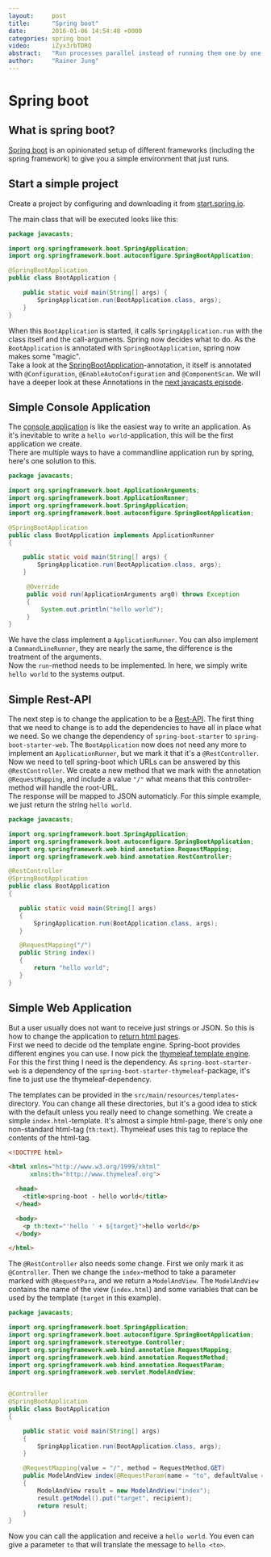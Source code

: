 ```yaml
---
layout:     post
title:      "Spring boot"
date:       2016-01-06 14:54:48 +0000
categories: spring boot
video:      iZyx3rbTDRQ
abstract:   "Run processes parallel instead of running them one by one."
author:     "Rainer Jung"
---
```

Spring boot
===========

What is spring boot?
--------------------

[Spring boot][boot] is an opinionated setup of different frameworks (including
the spring framework) to give you a simple environment that just runs.

Start a simple project
----------------------

Create a project by configuring and downloading it from
[start.spring.io][start].

The main class that will be executed looks like this:

```java
package javacasts;

import org.springframework.boot.SpringApplication;
import org.springframework.boot.autoconfigure.SpringBootApplication;

@SpringBootApplication
public class BootApplication {

    public static void main(String[] args) {
        SpringApplication.run(BootApplication.class, args);
    }
}
```

When this `BootApplication` is started, it calls `SpringApplication.run` with
the class itself and the call-arguments. Spring now decides what to do. As the
`BootApplication` is annotated with `SpringBootApplication`, spring now makes
some "magic".  
Take a look at the [SpringBootApplication][sapp]-annotation, it itself is
annotated with `@Configuration`, `@EnableAutoConfiguration` and
`@ComponentScan`. We will have a deeper look at these Annotations in the
[next javacasts episode][jc0002].

Simple Console Application
--------------------------

The [console application][cmd] is like the easiest way to write an
application. As it's inevitable to write a `hello world`-application, this
will be the first application we create.  
There are multiple ways to have a commandline application run by spring,
here's one solution to this.

```java
package javacasts;

import org.springframework.boot.ApplicationArguments;
import org.springframework.boot.ApplicationRunner;
import org.springframework.boot.SpringApplication;
import org.springframework.boot.autoconfigure.SpringBootApplication;

@SpringBootApplication
public class BootApplication implements ApplicationRunner
{

    public static void main(String[] args) {
        SpringApplication.run(BootApplication.class, args);
    }

     @Override
     public void run(ApplicationArguments arg0) throws Exception
     {
         System.out.println("hello world");
     }
}
```

We have the class implement a `ApplicationRunner`. You can also implement a
`CommandLineRunner`, they are nearly the same, the difference is the treatment
of the arguments.  
Now the `run`-method needs to be implemented. In here, we simply write `hello
world` to the systems output.

Simple Rest-API
---------------

The next step is to change the application to be a [Rest-API][api]. The first
thing that we need to change is to add the dependencies to have all in place
what we need. So we change the dependency of `spring-boot-starter` to
`spring-boot-starter-web`. The `BootApplication` now does not need any more to
implement an `ApplicationRunner`, but we mark it that it's a
`@RestController`. Now we need to tell spring-boot which URLs can be answered
by this `@RestController`. We create a new method that we mark with the
annotation `@RequestMapping`, and include a value `"/"` what means that this
controller-method will handle the root-URL.  
The response will be mapped to JSON automaticly. For this simple example, we
just return the string `hello world`.

```java
package javacasts;

import org.springframework.boot.SpringApplication;
import org.springframework.boot.autoconfigure.SpringBootApplication;
import org.springframework.web.bind.annotation.RequestMapping;
import org.springframework.web.bind.annotation.RestController;

@RestController
@SpringBootApplication
public class BootApplication
{

   public static void main(String[] args)
   {
       SpringApplication.run(BootApplication.class, args);
   }

   @RequestMapping("/")
   public String index()
   {
       return "hello world";
   }
}
```

Simple Web Application
----------------------

But a user usually does not want to receive just strings or JSON. So this is
how to change the application to [return html pages][web].  
First we need to decide od the template engine. Spring-boot provides different
engines you can use. I now pick the [thymeleaf template engine][thymeleaf].
For this the first thing I need is the dependency. As
`spring-boot-starter-web` is a dependency of the
`spring-boot-starter-thymeleaf`-package, it's fine to just use the
thymeleaf-dependency.

The templates can be provided in the `src/main/resources/templates`-directory.
You can change all these directories, but it's a good idea to stick with the
default unless you really need to change something. We create a simple
`index.html`-template. It's almost a simple html-page, there's only one
non-standard html-tag (`th:text`). Thymeleaf uses this tag to replace the
contents of the html-tag.

```html
<!DOCTYPE html>

<html xmlns="http://www.w3.org/1999/xhtml"
      xmlns:th="http://www.thymeleaf.org">

  <head>
    <title>spring-boot - hello world</title>
  </head>

  <body>
    <p th:text="'hello ' + ${target}">hello world</p>
  </body>

</html>
```

The `@RestController` also needs some change. First we only mark it as
`@Controller`. Then we change the `index`-method to take a parameter marked
with `@RequestPara`, and we return a `ModelAndView`. The `ModelAndView`
contains the name of the view (`index.html`) and some variables that can be
used by the template (`target` in this example).

```java
package javacasts;

import org.springframework.boot.SpringApplication;
import org.springframework.boot.autoconfigure.SpringBootApplication;
import org.springframework.stereotype.Controller;
import org.springframework.web.bind.annotation.RequestMapping;
import org.springframework.web.bind.annotation.RequestMethod;
import org.springframework.web.bind.annotation.RequestParam;
import org.springframework.web.servlet.ModelAndView;


@Controller
@SpringBootApplication
public class BootApplication
{

    public static void main(String[] args)
    {
        SpringApplication.run(BootApplication.class, args);
    }

    @RequestMapping(value = "/", method = RequestMethod.GET)
    public ModelAndView index(@RequestParam(name = "to", defaultValue = "world") String recipient)
    {
        ModelAndView result = new ModelAndView("index");
        result.getModel().put("target", recipient);
        return result;
    }
}
```

Now you can call the application and receive a `hello world`. You even can
give a parameter `to` that will translate the message to `hello <to>`.

[boot]:      http://projects.spring.io/spring-boot/  "Spring boot"
[start]:     http://start.spring.io/                 "Spring boot Initializr"
[cmd]:       https://github.com/javacasts/jc0001-spring-boot/tree/cmd "Simple console application"
[api]:       https://github.com/javacasts/jc0001-spring-boot/tree/api "Simple Rest-API"
[web]:       https://github.com/javacasts/jc0001-spring-boot/tree/web "Simple web application"
[sapp]:      https://github.com/spring-projects/spring-boot/blob/v1.3.1.RELEASE/spring-boot-autoconfigure/src/main/java/org/springframework/boot/autoconfigure/SpringBootApplication.java "@SpringBootApplication"
[jc0002]:    https://javacasts.net/                  "JavaCasts Episode 2"
[thymeleaf]: http://www.thymeleaf.org/               "Thymeleaf"
